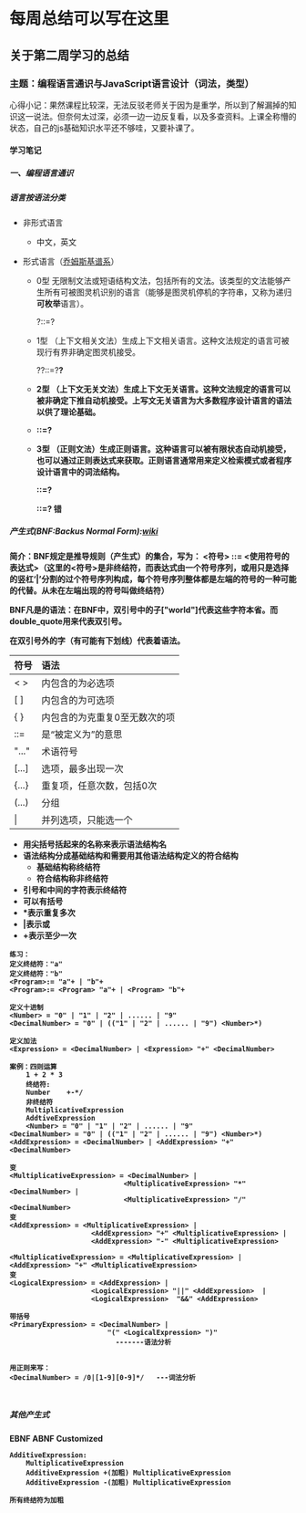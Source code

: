 # 每周总结可以写在这里

##  关于第二周学习的总结

###  主题：编程语言通识与JavaScript语言设计（词法，类型）

心得小记：果然课程比较深，无法反驳老师关于因为是重学，所以到了解漏掉的知识这一说法。但奈何太过深，必须一边一边反复看，以及多查资料。上课全称懵的状态，自己的js基础知识水平还不够哇，又要补课了。

####   学习笔记

#####  一、编程语言通识

#####  语言按语法分类

- 非形式语言

  - 中文，英文

- 形式语言（[乔姆斯基谱系](https://zh.wikipedia.org/wiki/%E4%B9%94%E5%A7%86%E6%96%AF%E5%9F%BA%E8%B0%B1%E7%B3%BB)）

  - 0型	无限制文法或短语结构文法，包括所有的文法。该类型的文法能够产生所有可被图灵机识别的语言（能够是图灵机停机的字符串，又称为递归**可枚举**语言）。
  
    ?::=?
  
  - 1型    （上下文相关文法）生成上下文相关语言。这种文法规定的语言可被现行有界非确定图灵机接受。

    ?<A>?::=?<B>?
  
  - 2型    （上下文无关文法）生成上下文无关语言。这种文法规定的语言可以被非确定下推自动机接受。上写文无关语言为大多数程序设计语言的语法以供了理论基础。
  
  - <A>::=?
  
  - 3型    （正则文法）生成正则语言。这种语言可以被有限状态自动机接受，也可以通过正则表达式来获取。正则语言通常用来定义检索模式或者程序设计语言中的词法结构。
  
    <A>::=<A>?
  
    <A>::=?<A>     错
  
  [^乔姆斯基谱系]: 是计算机科学中刻画形式文法表达能力的一个分类谱系，是有诺姆·乔姆斯基于1956年提出的。
  [^终结符与非终结符]: [wiki](https://zh.wikipedia.org/wiki/%E7%B5%82%E7%B5%90%E7%AC%A6%E8%88%87%E9%9D%9E%E7%B5%82%E7%B5%90%E7%AC%A6) 终结符和非终结符在计算机科学和语言学的领域是用来指定推到规则的元素。在某个形式语法之中，终结符和非终结符是两个不交的集合。
  [^终结符]: 终结符是一个形式语言的基本符号。就是说，他们能在一个形式语法的推到规则的输入或输出字符串存在，而且他们不能被分解成更小的单位。确切的说，一个语法的规则不能改变终结符。
  [^非终结符]: 非终结符是可以被取代的符号。一个形式文法中必须有一个起始符号；这个起始符号属于非终结符的集合。   

#####  产生式(BNF:Backus Normal Form):[wiki](https://zh.wikipedia.org/zh-hans/%E5%B7%B4%E7%A7%91%E6%96%AF%E8%8C%83%E5%BC%8F)

简介：BNF规定是**推导规则**（产生式）的集合，写为： <符号> ::= <使用符号的表达式>（这里的<符号>是非终结符，而表达式由一个符号序列，或用只是选择的竖杠‘|’分割的过个符号序列构成，每个符号序列整体都是左端的符号的一种可能的代替。从未在左端出现的符号叫做终结符）

BNF凡是的语法：在BNF中，双引号中的子["world"]代表这些字符本省。而double_quote用来代表双引号。

在双引号外的字（有可能有下划线）代表着语法。

| 符号  | 语法                          |
| ----- | :---------------------------- |
| < >   | 内包含的为必选项              |
| [ ]   | 内包含的为可选项              |
| { }   | 内包含的为克重复0至无数次的项 |
| ::=   | 是“被定义为”的意思            |
| "..." | 术语符号                      |
| [...] | 选项，最多出现一次            |
| {...} | 重复项，任意次数，包括0次     |
| (...) | 分组                          |
| \|    | 并列选项，只能选一个          |

- 用尖括号括起来的名称来表示语法结构名
- 语法结构分成基础结构和需要用其他语法结构定义的符合结构
  - 基础结构称终结符
  - 符合结构称非终结符
- 引号和中间的字符表示终结符
- 可以有括号
- *表示重复多次
- |表示或
- +表示至少一次

```
练习：
定义终结符："a"
定义终结符："b"
<Program>:= "a"+ | "b"+
<Program>:= <Program> "a"+ | <Program> "b"+

定义十进制
<Number> = "0" | "1" | "2" | ...... | "9"
<DecimalNumber> = "0" | (("1" | "2" | ...... | "9") <Number>*)

定义加法
<Expression> = <DecimalNumber> | <Expression> "+" <DecimalNumber>

案例：四则运算
	1 + 2 * 3
	终结符:
	Number    +-*/
	非终结符
	MultiplicativeExpression
	AddtiveExpression
	<Number> = "0" | "1" | "2" | ...... | "9"
<DecimalNumber> = "0" | (("1" | "2" | ...... | "9") <Number>*)
<AddExpression> = <DecimalNumber> | <AddExpression> "+" <DecimalNumber>

变
<MultiplicativeExpression> = <DecimalNumber> | 
							<MultiplicativeExpression> "*" <DecimalNumber> |
							<MultiplicativeExpression> "/" <DecimalNumber>
变
<AddExpression> = <MultiplicativeExpression> | 
					<AddExpression> "+" <MultiplicativeExpression> |
					<AddExpression> "-" <MultiplicativeExpression>

<MultiplicativeExpression> = <MultiplicativeExpression> | <AddExpression> "+" <MultiplicativeExpression>
变
<LogicalExpression> = <AddExpression> | 
					<LogicalExpression> "||" <AddExpression>  |
                    <LogicalExpression>  "&&" <AddExpression>
                    
带括号
<PrimaryExpression> = <DecimalNumber> | 
						"(" <LogicalExpression> ")" 
						  -------语法分析
						
						
用正则来写：
<DecimalNumber> = /0|[1-9][0-9]*/   ---词法分析



```

#####  其他产生式

EBNF  ABNF  Customized

```
AdditiveExpression:
	MultiplicativeExpression
	AdditiveExpression +(加粗) MultiplicativeExpression
	AdditiveExpression -(加粗) MultiplicativeExpression

所有终结符为加粗
```


